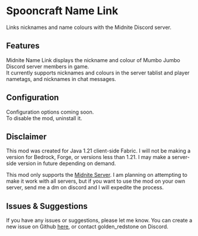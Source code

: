 # Spooncraft Name Link
Links nicknames and name colours with the Midnite Discord server.

## Features
Midnite Name Link displays the nickname and colour of Mumbo Jumbo Discord
server members in game.<br>
It currently supports nicknames and colours in the server tablist and player nametags,
and nicknames in chat messages.

## Configuration
Configuration options coming soon.<br>
To disable the mod, uninstall it.

## Disclaimer
This mod was created for Java 1.21 client-side Fabric.
I will not be making a version for Bedrock, Forge, or versions less than 1.21.
I may make a server-side version in future depending on demand.<p>
This mod only supports the [Midnite Server](https://discord.gg/ZmvHPeAfFs).
I am planning on attempting to make it work with all servers,
but if you want to use the mod on your own server, send me a dm on discord and I will expedite the process.

## Issues & Suggestions
If you have any issues or suggestions, please let me know.
You can create a new issue on Github [here](https://github.com/xnite7/Midnite-Name-Link/issues),
or contact golden_redstone on Discord.
